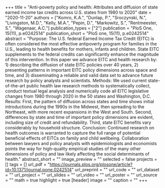 +++
title = "Anti-poverty policy and health: Attributes and diffusion of state earned income tax credits across U.S. states from 1980 to 2020"
date = "2020-11-20"
authors = ["Komro, K.A.", "Dunlap, P.", "Sroczynski, N.", "Livingston, M.D.", "Kelly, M.A.", "Pepin, D.", "Markowitz, S.", "Rentmeester, S.", "Wagenaar, A.C."]
publication_types = ["2"]
publication = "PloS One, 15(11), p.e0242514"
publication_short = "PloS one, 15(11), p.e0242514"
abstract = "Purpose: The U.S. federal Earned Income Tax Credit (EITC) is often considered the most effective antipoverty program for families in the U.S., leading to health benefits for mothers, infants and children. State EITC supplements to the federal credits can significantly enhance the magnitude of this intervention. In this paper we advance EITC and health research by: 1) describing the diffusion of state EITC policies over 40 years, 2) presenting patterns in important EITC policy dimensions across space and time, and 3) disseminating a reliable and valid data set to advance future research by policy analysts and scientists.
Methods: We used current state-of-the-art public health law research methods to systematically collect, conduct textual legal analysis and numerically code all EITC legislative changes from 1980 through 2020 in the 50 states and Washington, D.C. 
Results: First, the pattern of diffusion across states and time shows initial introductions during the 1990s in the Midwest, then spreading to the Northeast, with more recent expansions in the West and South. Second, differences by state and time of important policy dimensions are evident, including size of credit and refundability. Third, state EITC benefits vary considerably by household structure. 
Conclusion: Continued research on health outcomes is warranted to capture the full range of potential beneficial effects of EITCs on family and child wellbeing. Collaboration between lawyers and policy analysts with epidemiologists and economists points the way for high-quality empirical studies of the many other dimensions of policy and law likely affecting the social determinants of health."
abstract_short = ""
image_preview = ""
selected = false
projects = []
tags = []
url_pdf = "https://journals.plos.org/plosone/article?id=10.1371/journal.pone.0242514"
url_preprint = ""
url_code = ""
url_dataset = ""
url_project = ""
url_slides = ""
url_video = ""
url_poster = ""
url_source = ""
math = true
highlight = true
[header]
image = ""
caption = ""
+++
